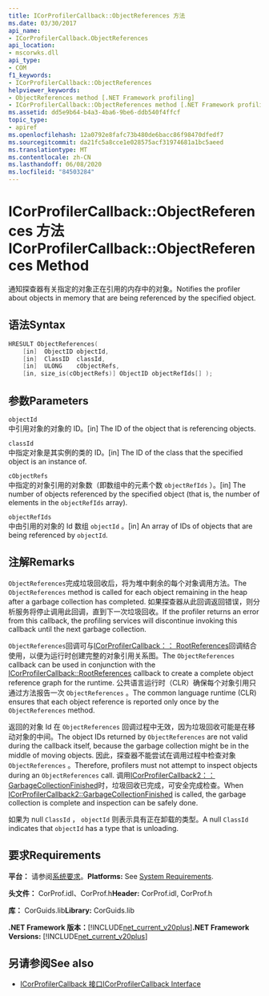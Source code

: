 ```yaml
---
title: ICorProfilerCallback::ObjectReferences 方法
ms.date: 03/30/2017
api_name:
- ICorProfilerCallback.ObjectReferences
api_location:
- mscorwks.dll
api_type:
- COM
f1_keywords:
- ICorProfilerCallback::ObjectReferences
helpviewer_keywords:
- ObjectReferences method [.NET Framework profiling]
- ICorProfilerCallback::ObjectReferences method [.NET Framework profiling]
ms.assetid: dd5e9b64-b4a3-4ba6-9be6-ddb540f4ffcf
topic_type:
- apiref
ms.openlocfilehash: 12a0792e8fafc73b480de6bacc86f98470dfedf7
ms.sourcegitcommit: da21fc5a8cce1e028575acf31974681a1bc5aeed
ms.translationtype: MT
ms.contentlocale: zh-CN
ms.lasthandoff: 06/08/2020
ms.locfileid: "84503284"
---
```

# <a name="icorprofilercallbackobjectreferences-method"></a><span data-ttu-id="57529-102">ICorProfilerCallback::ObjectReferences 方法</span><span class="sxs-lookup"><span data-stu-id="57529-102">ICorProfilerCallback::ObjectReferences Method</span></span>
<span data-ttu-id="57529-103">通知探查器有关指定的对象正在引用的内存中的对象。</span><span class="sxs-lookup"><span data-stu-id="57529-103">Notifies the profiler about objects in memory that are being referenced by the specified object.</span></span>  
  
## <a name="syntax"></a><span data-ttu-id="57529-104">语法</span><span class="sxs-lookup"><span data-stu-id="57529-104">Syntax</span></span>  
  
```cpp  
HRESULT ObjectReferences(  
    [in]  ObjectID objectId,  
    [in]  ClassID  classId,  
    [in]  ULONG    cObjectRefs,  
    [in, size_is(cObjectRefs)] ObjectID objectRefIds[] );  
```  
  
## <a name="parameters"></a><span data-ttu-id="57529-105">参数</span><span class="sxs-lookup"><span data-stu-id="57529-105">Parameters</span></span>  
 `objectId`  
 <span data-ttu-id="57529-106">中引用对象的对象的 ID。</span><span class="sxs-lookup"><span data-stu-id="57529-106">[in] The ID of the object that is referencing objects.</span></span>  
  
 `classId`  
 <span data-ttu-id="57529-107">中指定对象是其实例的类的 ID。</span><span class="sxs-lookup"><span data-stu-id="57529-107">[in] The ID of the class that the specified object is an instance of.</span></span>  
  
 `cObjectRefs`  
 <span data-ttu-id="57529-108">中指定的对象引用的对象数（即数组中的元素个数 `objectRefIds` ）。</span><span class="sxs-lookup"><span data-stu-id="57529-108">[in] The number of objects referenced by the specified object (that is, the number of elements in the `objectRefIds` array).</span></span>  
  
 `objectRefIds`  
 <span data-ttu-id="57529-109">中由引用的对象的 Id 数组 `objectId` 。</span><span class="sxs-lookup"><span data-stu-id="57529-109">[in] An array of IDs of objects that are being referenced by `objectId`.</span></span>  
  
## <a name="remarks"></a><span data-ttu-id="57529-110">注解</span><span class="sxs-lookup"><span data-stu-id="57529-110">Remarks</span></span>  
 <span data-ttu-id="57529-111">`ObjectReferences`完成垃圾回收后，将为堆中剩余的每个对象调用方法。</span><span class="sxs-lookup"><span data-stu-id="57529-111">The `ObjectReferences` method is called for each object remaining in the heap after a garbage collection has completed.</span></span> <span data-ttu-id="57529-112">如果探查器从此回调返回错误，则分析服务将停止调用此回调，直到下一次垃圾回收。</span><span class="sxs-lookup"><span data-stu-id="57529-112">If the profiler returns an error from this callback, the profiling services will discontinue invoking this callback until the next garbage collection.</span></span>  
  
 <span data-ttu-id="57529-113">`ObjectReferences`回调可与[ICorProfilerCallback：： RootReferences](icorprofilercallback-rootreferences-method.md)回调结合使用，以便为运行时创建完整的对象引用关系图。</span><span class="sxs-lookup"><span data-stu-id="57529-113">The `ObjectReferences` callback can be used in conjunction with the [ICorProfilerCallback::RootReferences](icorprofilercallback-rootreferences-method.md) callback to create a complete object reference graph for the runtime.</span></span> <span data-ttu-id="57529-114">公共语言运行时（CLR）确保每个对象引用只通过方法报告一次 `ObjectReferences` 。</span><span class="sxs-lookup"><span data-stu-id="57529-114">The common language runtime (CLR) ensures that each object reference is reported only once by the `ObjectReferences` method.</span></span>  
  
 <span data-ttu-id="57529-115">返回的对象 Id 在 `ObjectReferences` 回调过程中无效，因为垃圾回收可能是在移动对象的中间。</span><span class="sxs-lookup"><span data-stu-id="57529-115">The object IDs returned by `ObjectReferences` are not valid during the callback itself, because the garbage collection might be in the middle of moving objects.</span></span> <span data-ttu-id="57529-116">因此，探查器不能尝试在调用过程中检查对象 `ObjectReferences` 。</span><span class="sxs-lookup"><span data-stu-id="57529-116">Therefore, profilers must not attempt to inspect objects during an `ObjectReferences` call.</span></span> <span data-ttu-id="57529-117">调用[ICorProfilerCallback2：： GarbageCollectionFinished](icorprofilercallback2-garbagecollectionfinished-method.md)时，垃圾回收已完成，可安全完成检查。</span><span class="sxs-lookup"><span data-stu-id="57529-117">When [ICorProfilerCallback2::GarbageCollectionFinished](icorprofilercallback2-garbagecollectionfinished-method.md) is called, the garbage collection is complete and inspection can be safely done.</span></span>  
  
 <span data-ttu-id="57529-118">如果为 null `ClassId` ， `objectId` 则表示具有正在卸载的类型。</span><span class="sxs-lookup"><span data-stu-id="57529-118">A null `ClassId` indicates that `objectId` has a type that is unloading.</span></span>  
  
## <a name="requirements"></a><span data-ttu-id="57529-119">要求</span><span class="sxs-lookup"><span data-stu-id="57529-119">Requirements</span></span>  
 <span data-ttu-id="57529-120">**平台：** 请参阅[系统要求](../../get-started/system-requirements.md)。</span><span class="sxs-lookup"><span data-stu-id="57529-120">**Platforms:** See [System Requirements](../../get-started/system-requirements.md).</span></span>  
  
 <span data-ttu-id="57529-121">**头文件：** CorProf.idl、CorProf.h</span><span class="sxs-lookup"><span data-stu-id="57529-121">**Header:** CorProf.idl, CorProf.h</span></span>  
  
 <span data-ttu-id="57529-122">**库：** CorGuids.lib</span><span class="sxs-lookup"><span data-stu-id="57529-122">**Library:** CorGuids.lib</span></span>  
  
 <span data-ttu-id="57529-123">**.NET Framework 版本：**[!INCLUDE[net_current_v20plus](../../../../includes/net-current-v20plus-md.md)]</span><span class="sxs-lookup"><span data-stu-id="57529-123">**.NET Framework Versions:** [!INCLUDE[net_current_v20plus](../../../../includes/net-current-v20plus-md.md)]</span></span>  
  
## <a name="see-also"></a><span data-ttu-id="57529-124">另请参阅</span><span class="sxs-lookup"><span data-stu-id="57529-124">See also</span></span>

- [<span data-ttu-id="57529-125">ICorProfilerCallback 接口</span><span class="sxs-lookup"><span data-stu-id="57529-125">ICorProfilerCallback Interface</span></span>](icorprofilercallback-interface.md)
